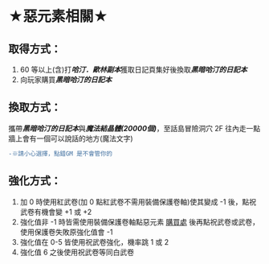 # ★惡元素相關★

## 取得方式：
1.  60 等以上(含)打***哈汀．歐林副本***獲取日記頁集好後換取***黑暗哈汀的日記本***
2. 向玩家購買***黑暗哈汀的日記本***

## 換取方式：
攜帶***黑暗哈汀的日記本***與***魔法結晶體(20000個)***，至話島冒險洞穴 2F 往內走一點牆上會有一個可以說話的地方(魔法文字)
```diff
-※請小心選擇，點錯GM 是不會管你的
```

## 強化方式：
1. 加 0 時使用紅武卷(加 0 點紅武卷不需用裝備保護卷軸)使其變成 -1 後，點祝武卷有機會變 +1 或 +2
2. 強化值非 -1 時皆需使用裝備保護卷軸點惡元素 [購買處](https://loalineage.com/mob/71264/%E5%8D%B7%E8%BB%B8%E5%95%86%5E%E5%A4%8F%E4%BE%9D%E8%97%8D?locale=zh-TW) 後再點祝武卷或武卷，使用保護卷失敗原強化值會 -1
3. 強化值在 0-5 皆使用祝武卷強化，機率跳 1 或 2
4. 強化值 6 之後使用祝武卷等同白武卷
